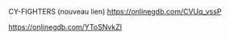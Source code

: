 CY-FIGHTERS (nouveau lien)
https://onlinegdb.com/CVUq_vssP


https://onlinegdb.com/YToSNvkZI
<script src="//onlinegdb.com/embed/
